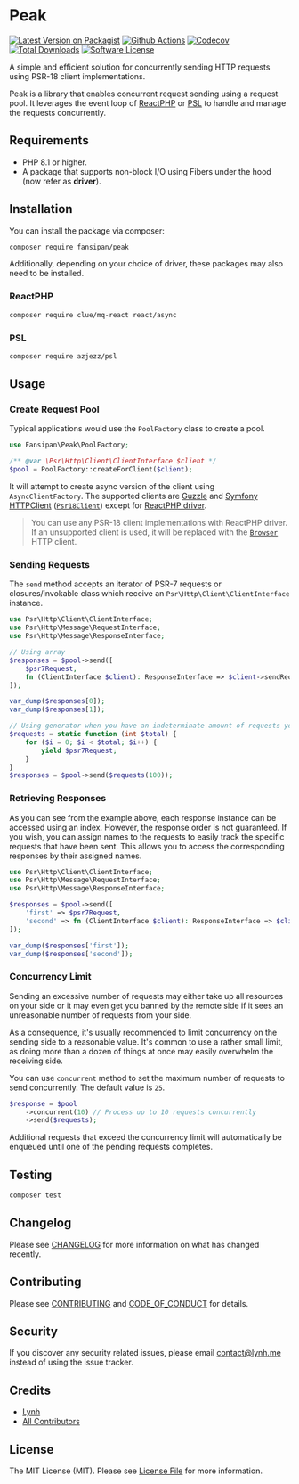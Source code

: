 
# Peak

[![Latest Version on Packagist][ico-version]][link-packagist]
[![Github Actions][ico-gh-actions]][link-gh-actions]
[![Codecov][ico-codecov]][link-codecov]
[![Total Downloads][ico-downloads]][link-downloads]
[![Software License][ico-license]](LICENSE.md)

A simple and efficient solution for concurrently sending HTTP requests using PSR-18 client implementations.

Peak is a library that enables concurrent request sending using a request pool. It leverages the event loop of [ReactPHP](https://github.com/reactphp) or [PSL](https://github.com/azjezz/psl) to handle and manage the requests concurrently.

## Requirements

- PHP 8.1 or higher.
- A package that supports non-block I/O using Fibers under the hood (now refer as **driver**).

## Installation

You can install the package via composer:

```bash
composer require fansipan/peak
```

Additionally, depending on your choice of driver, these packages may also need to be installed.

### ReactPHP

```bash
composer require clue/mq-react react/async
```

### PSL

```bash
composer require azjezz/psl
```

## Usage

### Create Request Pool

Typical applications would use the `PoolFactory` class to create a pool.

```php
use Fansipan\Peak\PoolFactory;

/** @var \Psr\Http\Client\ClientInterface $client */
$pool = PoolFactory::createForClient($client);
```

It will attempt to create async version of the client using `AsyncClientFactory`. The supported clients are [Guzzle](https://github.com/guzzle/guzzle) and [Symfony HTTPClient](https://github.com/symfony/http-client) ([`Psr18Client`](https://symfony.com/doc/current/http_client.html#psr-18-and-psr-17)) except for [ReactPHP driver](#reactphp).

> You can use any PSR-18 client implementations with ReactPHP driver. If an unsupported client is used, it will be replaced with the [`Browser`](https://github.com/reactphp/http#browser) HTTP client.

### Sending Requests

The `send` method accepts an iterator of PSR-7 requests or closures/invokable class which receive an `Psr\Http\Client\ClientInterface` instance.

```php
use Psr\Http\Client\ClientInterface;
use Psr\Http\Message\RequestInterface;
use Psr\Http\Message\ResponseInterface;

// Using array
$responses = $pool->send([
    $psr7Request,
    fn (ClientInterface $client): ResponseInterface => $client->sendRequest($psr7Request)
]);

var_dump($responses[0]);
var_dump($responses[1]);

// Using generator when you have an indeterminate amount of requests you wish to send
$requests = static function (int $total) {
    for ($i = 0; $i < $total; $i++) {
        yield $psr7Request;
    }
}
$responses = $pool->send($requests(100));
```

### Retrieving Responses

As you can see from the example above, each response instance can be accessed using an index. However, the response order is not guaranteed. If you wish, you can assign names to the requests to easily track the specific requests that have been sent. This allows you to access the corresponding responses by their assigned names.

```php
use Psr\Http\Client\ClientInterface;
use Psr\Http\Message\RequestInterface;
use Psr\Http\Message\ResponseInterface;

$responses = $pool->send([
    'first' => $psr7Request,
    'second' => fn (ClientInterface $client): ResponseInterface => $client->sendRequest($psr7Request)
]);

var_dump($responses['first']);
var_dump($responses['second']);
```

### Concurrency Limit

Sending an excessive number of requests may either take up all resources on your side or it may even get you banned by the remote side if it sees an unreasonable number of requests from your side.

As a consequence, it's usually recommended to limit concurrency on the sending side to a reasonable value. It's common to use a rather small limit, as doing more than a dozen of things at once may easily overwhelm the receiving side.

You can use `concurrent` method to set the maximum number of requests to send concurrently. The default value is `25`.

```php
$response = $pool
    ->concurrent(10) // Process up to 10 requests concurrently
    ->send($requests);
```

Additional requests that exceed the concurrency limit will automatically be enqueued until one of the pending requests completes.

## Testing

```bash
composer test
```

## Changelog

Please see [CHANGELOG](CHANGELOG.md) for more information on what has changed recently.

## Contributing

Please see [CONTRIBUTING](CONTRIBUTING.md) and [CODE_OF_CONDUCT](CODE_OF_CONDUCT.md) for details.

## Security

If you discover any security related issues, please email contact@lynh.me instead of using the issue tracker.

## Credits

- [Lynh](https://github.com/jenky)
- [All Contributors](../../contributors)

## License

The MIT License (MIT). Please see [License File](LICENSE.md) for more information.

[ico-version]: https://img.shields.io/packagist/v/fansipan/peak.svg?style=for-the-badge
[ico-license]: https://img.shields.io/badge/license-MIT-brightgreen.svg?style=for-the-badge
[ico-gh-actions]: https://img.shields.io/github/actions/workflow/status/phanxipang/peak/testing.yml?branch=main&label=actions&logo=github&style=for-the-badge
[ico-codecov]: https://img.shields.io/codecov/c/github/phanxipang/peak?logo=codecov&style=for-the-badge
[ico-downloads]: https://img.shields.io/packagist/dt/fansipan/peak.svg?style=for-the-badge

[link-packagist]: https://packagist.org/packages/phanxipang/peak
[link-gh-actions]: https://github.com/phanxipang/peak
[link-codecov]: https://codecov.io/gh/phanxipang/peak
[link-downloads]: https://packagist.org/packages/fansipan/peak

